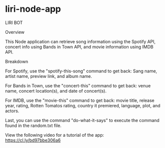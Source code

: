 # liri-node-app
LIRI BOT

Overview

This Node application can retrieve song information using the Spotify API, concert info using Bands in Town API, and movie information using IMDB API.

Breakdown

For Spotify, use the "spotify-this-song" command to get back: Sang name, artist name, preview link, and album name.

For Bands in Town, use the "concert-this" command to get back: venue name, concert location(s), and date of concert(s).

For IMDB, use the "movie-this" command to get back: movie title, release year, rating, Rotten Tomatos rating, country it premiered, language, plot, and actors.

Last, you can use the command "do-what-it-says" to execute the command found in the random.txt file.


View the following video for a tutorial of the app:
https://cl.ly/bd97bbe306a6 